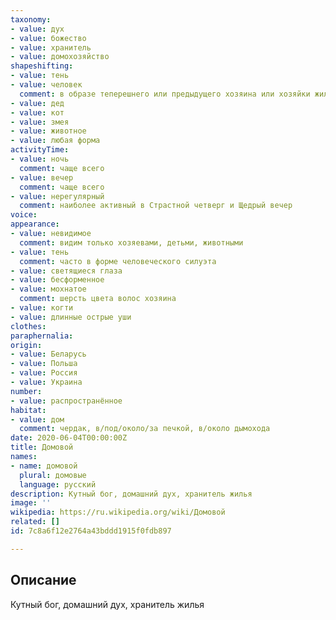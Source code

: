 ```yaml
---
taxonomy:
- value: дух
- value: божество
- value: хранитель
- value: домохозяйство
shapeshifting:
- value: тень
- value: человек
  comment: в образе теперешнего или предыдущего хозяина или хозяйки жилья, либо одного из членов семьи (чаще последнего умершего, либо старшего, либо отсутствующего в тот момент)
- value: дед
- value: кот
- value: змея
- value: животное
- value: любая форма
activityTime:
- value: ночь
  comment: чаще всего
- value: вечер
  comment: чаще всего
- value: нерегулярный
  comment: наиболее активный в Страстной четверг и Щедрый вечер
voice:
appearance:
- value: невидимое
  comment: видим только хозяевами, детьми, животными
- value: тень
  comment: часто в форме человеческого силуэта
- value: светящиеся глаза
- value: бесформенное
- value: мохнатое
  comment: шерсть цвета волос хозяина
- value: когти
- value: длинные острые уши
clothes:
paraphernalia:
origin:
- value: Беларусь
- value: Польша
- value: Россия
- value: Украина
number:
- value: распространённое
habitat:
- value: дом
  comment: чердак, в/под/около/за печкой, в/около дымохода
date: 2020-06-04T00:00:00Z
title: Домовой
names:
- name: домовой
  plural: домовые
  language: русский
description: Кутный бог, домашний дух, хранитель жилья
image: ''
wikipedia: https://ru.wikipedia.org/wiki/Домовой
related: []
id: 7c8a6f12e2764a43bddd1915f0fdb897

---
```

## Описание
Кутный бог, домашний дух, хранитель жилья